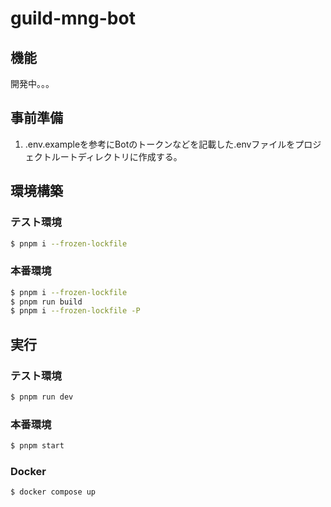 # guild-mng-bot
## 機能
開発中。。。
## 事前準備
1. .env.exampleを参考にBotのトークンなどを記載した.envファイルをプロジェクトルートディレクトリに作成する。

## 環境構築
### テスト環境
```bash
$ pnpm i --frozen-lockfile
```

### 本番環境
```bash
$ pnpm i --frozen-lockfile
$ pnpm run build
$ pnpm i --frozen-lockfile -P
```

## 実行
### テスト環境
```bash
$ pnpm run dev
```

### 本番環境
```bash
$ pnpm start
```

### Docker
```bash
$ docker compose up
```
